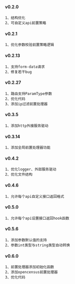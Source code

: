 
#### v0.2.0
    1、结构优化
    2、可自定义api前置策略

#### v0.2.1
    1、优化参数校验前置策略逻辑
    
#### v0.2.13
    1、支持form-data请求
    2、修复若干bug

#### v0.2.27
    1、路由支持ParamType参数
    2、优化代码
    3、添加ip过滤前置处理器

#### v0.3.5
    1、添加http外接服务驱动
    
#### v0.3.14
    1、添加全局前置处理器功能
    
#### v0.4.2
    1、优化logger、外部服务驱动
    2、优化文件结构
    
#### v0.4.6
    1、允许每个api自定义接口返回格式
    
#### v0.5.0
    1、允许每个api设置接口返回hook函数
    
#### v0.5.6
    1、添加参数默认值的支持
    2、参数int类型与string类型自动转换

#### v0.6.0
    1、前置处理器添加初始化函数
    2、添加opencensus前置处理器
    3、优化代码